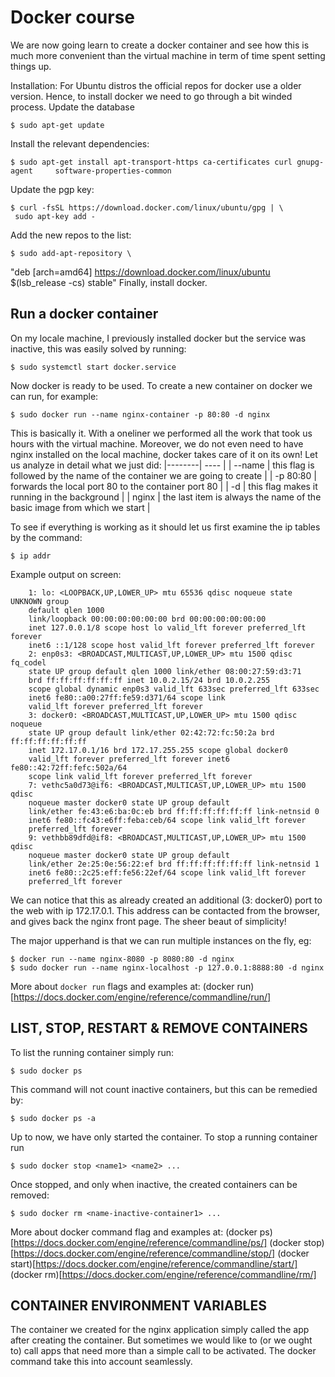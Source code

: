 # Docker course

We are now going learn to create a docker container and see how this is much
more convenient than the virtual machine in term of time spent setting things
up.

Installation:
For Ubuntu distros the official repos for docker use a older version. Hence,
to install docker we need to go through a bit winded process.
Update the database
    
    $ sudo apt-get update
Install the relevant dependencies:
    
    $ sudo apt-get install apt-transport-https ca-certificates curl gnupg-agent     software-properties-common
Update the pgp key:
    
    $ curl -fsSL https://download.docker.com/linux/ubuntu/gpg | \
     sudo apt-key add -
Add the new repos to the list:
    
    $ sudo add-apt-repository \
   "deb [arch=amd64] https://download.docker.com/linux/ubuntu \
                     $(lsb_release -cs)  stable"
Finally, install docker.


## Run a docker container
On my locale machine, I previously installed docker but the service was
inactive, this was easily solved by running:
    
    $ sudo systemctl start docker.service
Now docker is ready to be used.
To create a new container on docker we can run, for example:
    
    $ sudo docker run --name nginx-container -p 80:80 -d nginx
This is basically it. With a oneliner we performed all the work that took us
hours with the virtual machine. Moreover, we do not even need to have nginx
installed on the local machine, docker takes care of it on its own!
Let us analyze in detail what we just did:
|--------| ---- | 
| --name | this flag is followed by the name of the container we are going to create |
| -p 80:80 | forwards the local port 80 to the container port 80 |
| -d     | this flag makes it running in the background  |
| nginx  |  the last item is always the name of the basic image from which we start |

To see if everything is working as it should let us first examine the ip
tables by the command:
   
    $ ip addr
Example output on screen:
```
    1: lo: <LOOPBACK,UP,LOWER_UP> mtu 65536 qdisc noqueue state UNKNOWN group
    default qlen 1000
    link/loopback 00:00:00:00:00:00 brd 00:00:00:00:00:00
    inet 127.0.0.1/8 scope host lo valid_lft forever preferred_lft forever
    inet6 ::1/128 scope host valid_lft forever preferred_lft forever
    2: enp0s3: <BROADCAST,MULTICAST,UP,LOWER_UP> mtu 1500 qdisc fq_codel
    state UP group default qlen 1000 link/ether 08:00:27:59:d3:71
    brd ff:ff:ff:ff:ff:ff inet 10.0.2.15/24 brd 10.0.2.255
    scope global dynamic enp0s3 valid_lft 633sec preferred_lft 633sec
    inet6 fe80::a00:27ff:fe59:d371/64 scope link 
    valid_lft forever preferred_lft forever
    3: docker0: <BROADCAST,MULTICAST,UP,LOWER_UP> mtu 1500 qdisc noqueue
    state UP group default link/ether 02:42:72:fc:50:2a brd ff:ff:ff:ff:ff:ff
    inet 172.17.0.1/16 brd 172.17.255.255 scope global docker0
    valid_lft forever preferred_lft forever inet6 fe80::42:72ff:fefc:502a/64
    scope link valid_lft forever preferred_lft forever
    7: vethc5a0d73@if6: <BROADCAST,MULTICAST,UP,LOWER_UP> mtu 1500 qdisc
    noqueue master docker0 state UP group default 
    link/ether fe:43:e6:ba:0c:eb brd ff:ff:ff:ff:ff:ff link-netnsid 0
    inet6 fe80::fc43:e6ff:feba:ceb/64 scope link valid_lft forever
    preferred_lft forever
    9: vethbb89dfd@if8: <BROADCAST,MULTICAST,UP,LOWER_UP> mtu 1500 qdisc
    noqueue master docker0 state UP group default 
    link/ether 2e:25:0e:56:22:ef brd ff:ff:ff:ff:ff:ff link-netnsid 1
    inet6 fe80::2c25:eff:fe56:22ef/64 scope link valid_lft forever
    preferred_lft forever
```
We can notice that this as already created an additional (3: docker0) port to
the web with ip 172.17.0.1. This address can be contacted from the browser,
and gives back the nginx front page. The sheer beaut of simplicity! 

The major upperhand is that we can run multiple instances on the fly, eg:

    $ docker run --name nginx-8080 -p 8080:80 -d nginx
    $ sudo docker run --name nginx-localhost -p 127.0.0.1:8888:80 -d nginx

More about `docker run` flags and examples at:
(docker run)[https://docs.docker.com/engine/reference/commandline/run/]

## LIST, STOP, RESTART & REMOVE CONTAINERS
To list the running container simply run:
    
    $ sudo docker ps
This command will not count inactive containers, but this can be remedied by:
    
    $ sudo docker ps -a
Up to now, we have only started the container. To stop a running container run
    
    $ sudo docker stop <name1> <name2> ...
Once stopped, and only when inactive, the created containers can be removed:
    
    $ sudo docker rm <name-inactive-container1> ...

More about docker command flag and examples at:
(docker ps)[https://docs.docker.com/engine/reference/commandline/ps/]
(docker stop)[https://docs.docker.com/engine/reference/commandline/stop/]
(docker start)[https://docs.docker.com/engine/reference/commandline/start/]
(docker rm)[https://docs.docker.com/engine/reference/commandline/rm/]

## CONTAINER ENVIRONMENT VARIABLES

The container we created for the nginx application simply called the app
after creating the container. But sometimes we would like to (or we ought to)
call apps that need more than a simple call to be activated. The docker
command take this into account seamlessly.

